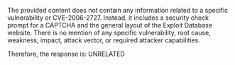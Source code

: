 The provided content does not contain any information related to a specific vulnerability or CVE-2006-2727. Instead, it includes a security check prompt for a CAPTCHA and the general layout of the Exploit Database website. There is no mention of any specific vulnerability, root cause, weakness, impact, attack vector, or required attacker capabilities.

Therefore, the response is: UNRELATED